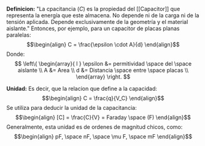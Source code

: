 **Definicion:**
"La cpacitancia ($C$) es la propiedad del [[Capacitor]] que representa la energía que este almacena.
No depende ni de la carga ni de la tensión aplicada. Depende exclusivamente de la geometría y el material aislante."
Entonces, por ejemplo, para un capacitor de placas planas paralelas:
$$\begin{align}
C = \frac{\epsilon \cdot A}{d}
\end{align}$$
Donde:
$$ 
\left\{ 
\begin{array}{ l } 
\epsilon &= permitividad \space del \space aislante \\
A &= Area \\
d &= Distancia \space entre \space placas \\ 
\end{array} \right.
$$

**Unidad:**
Es decir, que la relacion que define a la capacidad:
$$\begin{align}
C = \frac{q}{V_C}
\end{align}$$
Se utiliza para deducir la unidad de la capacitancia:
$$\begin{align}
[C] = \frac{C}{V} = Faraday \space (F)
\end{align}$$
Generalmente, esta unidad es de ordenes de magnitud chicos, como:
$$\begin{align}
pF, \space nF, \space \mu F, \space mF
\end{align}$$
